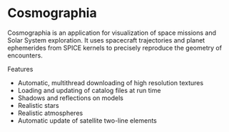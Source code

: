 # Cosmographia

Cosmographia is an application for visualization of space missions and Solar System exploration. It uses spacecraft trajectories and planet ephemerides from SPICE kernels to precisely reproduce the geometry of encounters.

Features
* Automatic, multithread downloading of high resolution textures
* Loading and updating of catalog files at run time
* Shadows and reflections on models
* Realistic stars
* Realistic atmospheres
* Automatic update of satellite two-line elements

